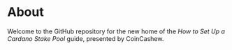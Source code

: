 # About
Welcome to the GitHub repository for the new home of the *How to Set Up a Cardano Stake Pool* guide, presented by CoinCashew.
